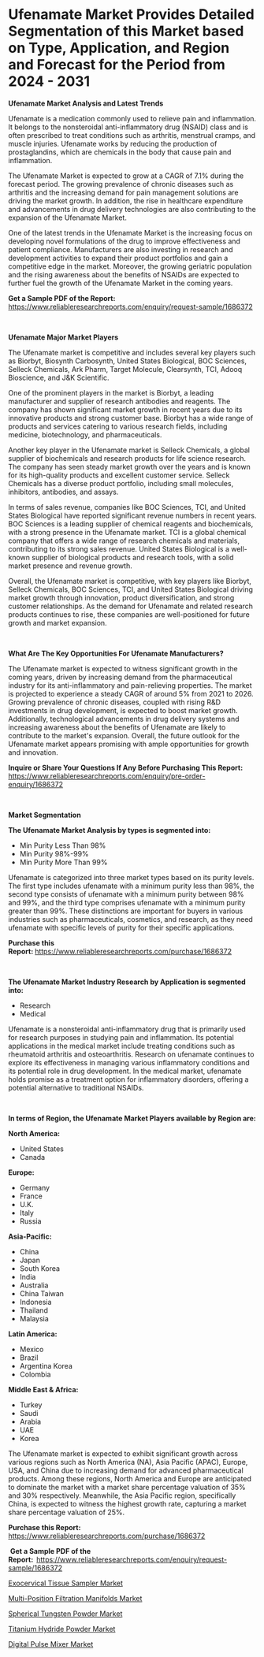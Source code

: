 <p><h1>Ufenamate Market Provides Detailed Segmentation of this Market based on Type, Application, and Region and Forecast for the Period from 2024 - 2031</h1></p><p><strong>Ufenamate Market Analysis and Latest Trends</strong></p>
<p><p>Ufenamate is a medication commonly used to relieve pain and inflammation. It belongs to the nonsteroidal anti-inflammatory drug (NSAID) class and is often prescribed to treat conditions such as arthritis, menstrual cramps, and muscle injuries. Ufenamate works by reducing the production of prostaglandins, which are chemicals in the body that cause pain and inflammation.</p><p>The Ufenamate Market is expected to grow at a CAGR of 7.1% during the forecast period. The growing prevalence of chronic diseases such as arthritis and the increasing demand for pain management solutions are driving the market growth. In addition, the rise in healthcare expenditure and advancements in drug delivery technologies are also contributing to the expansion of the Ufenamate Market.</p><p>One of the latest trends in the Ufenamate Market is the increasing focus on developing novel formulations of the drug to improve effectiveness and patient compliance. Manufacturers are also investing in research and development activities to expand their product portfolios and gain a competitive edge in the market. Moreover, the growing geriatric population and the rising awareness about the benefits of NSAIDs are expected to further fuel the growth of the Ufenamate Market in the coming years.</p></p>
<p><strong>Get a Sample PDF of the Report:&nbsp;</strong> <a href="https://www.reliableresearchreports.com/enquiry/request-sample/1686372">https://www.reliableresearchreports.com/enquiry/request-sample/1686372</a></p>
<p>&nbsp;</p>
<p><strong>Ufenamate Major Market Players</strong></p>
<p><p>The Ufenamate market is competitive and includes several key players such as Biorbyt, Biosynth Carbosynth, United States Biological, BOC Sciences, Selleck Chemicals, Ark Pharm, Target Molecule, Clearsynth, TCI, Adooq Bioscience, and J&K Scientific. </p><p>One of the prominent players in the market is Biorbyt, a leading manufacturer and supplier of research antibodies and reagents. The company has shown significant market growth in recent years due to its innovative products and strong customer base. Biorbyt has a wide range of products and services catering to various research fields, including medicine, biotechnology, and pharmaceuticals.</p><p>Another key player in the Ufenamate market is Selleck Chemicals, a global supplier of biochemicals and research products for life science research. The company has seen steady market growth over the years and is known for its high-quality products and excellent customer service. Selleck Chemicals has a diverse product portfolio, including small molecules, inhibitors, antibodies, and assays.</p><p>In terms of sales revenue, companies like BOC Sciences, TCI, and United States Biological have reported significant revenue numbers in recent years. BOC Sciences is a leading supplier of chemical reagents and biochemicals, with a strong presence in the Ufenamate market. TCI is a global chemical company that offers a wide range of research chemicals and materials, contributing to its strong sales revenue. United States Biological is a well-known supplier of biological products and research tools, with a solid market presence and revenue growth.</p><p>Overall, the Ufenamate market is competitive, with key players like Biorbyt, Selleck Chemicals, BOC Sciences, TCI, and United States Biological driving market growth through innovation, product diversification, and strong customer relationships. As the demand for Ufenamate and related research products continues to rise, these companies are well-positioned for future growth and market expansion.</p></p>
<p>&nbsp;</p>
<p><strong>What Are The Key Opportunities For Ufenamate Manufacturers?</strong></p>
<p><p>The Ufenamate market is expected to witness significant growth in the coming years, driven by increasing demand from the pharmaceutical industry for its anti-inflammatory and pain-relieving properties. The market is projected to experience a steady CAGR of around 5% from 2021 to 2026. Growing prevalence of chronic diseases, coupled with rising R&D investments in drug development, is expected to boost market growth. Additionally, technological advancements in drug delivery systems and increasing awareness about the benefits of Ufenamate are likely to contribute to the market's expansion. Overall, the future outlook for the Ufenamate market appears promising with ample opportunities for growth and innovation.</p></p>
<p><strong>Inquire or Share Your Questions If Any Before Purchasing This Report:</strong> <a href="https://www.reliableresearchreports.com/enquiry/pre-order-enquiry/1686372">https://www.reliableresearchreports.com/enquiry/pre-order-enquiry/1686372</a></p>
<p>&nbsp;</p>
<p><strong>Market Segmentation</strong></p>
<p><strong>The Ufenamate Market Analysis by types is segmented into:</strong></p>
<p><ul><li>Min Purity Less Than 98%</li><li>Min Purity 98%-99%</li><li>Min Purity More Than 99%</li></ul></p>
<p><p>Ufenamate is categorized into three market types based on its purity levels. The first type includes ufenamate with a minimum purity less than 98%, the second type consists of ufenamate with a minimum purity between 98% and 99%, and the third type comprises ufenamate with a minimum purity greater than 99%. These distinctions are important for buyers in various industries such as pharmaceuticals, cosmetics, and research, as they need ufenamate with specific levels of purity for their specific applications.</p></p>
<p><strong>Purchase this Report:&nbsp;</strong><a href="https://www.reliableresearchreports.com/purchase/1686372">https://www.reliableresearchreports.com/purchase/1686372</a></p>
<p>&nbsp;</p>
<p><strong>The Ufenamate Market Industry Research by Application is segmented into:</strong></p>
<p><ul><li>Research</li><li>Medical</li></ul></p>
<p><p>Ufenamate is a nonsteroidal anti-inflammatory drug that is primarily used for research purposes in studying pain and inflammation. Its potential applications in the medical market include treating conditions such as rheumatoid arthritis and osteoarthritis. Research on ufenamate continues to explore its effectiveness in managing various inflammatory conditions and its potential role in drug development. In the medical market, ufenamate holds promise as a treatment option for inflammatory disorders, offering a potential alternative to traditional NSAIDs.</p></p>
<p>&nbsp;</p>
<p><strong>In terms of Region, the Ufenamate Market Players available by Region are:</strong></p>
<p>
    <p> <strong> North America: </strong>
        <ul>
            <li>United States</li>
            <li>Canada</li>
        </ul>
        </p> 
    <p> <strong> Europe: </strong>
        <ul>
            <li>Germany</li>
            <li>France</li>
            <li>U.K.</li>
            <li>Italy</li>
            <li>Russia</li>
        </ul>
        </p> 
    <p> <strong> Asia-Pacific: </strong>
        <ul>
            <li>China</li>
            <li>Japan</li>
            <li>South Korea</li>
            <li>India</li>
            <li>Australia</li>
            <li>China Taiwan</li>
            <li>Indonesia</li>
            <li>Thailand</li>
            <li>Malaysia</li>
        </ul>
        </p> 
    <p> <strong> Latin America: </strong>
        <ul>
            <li>Mexico</li>
            <li>Brazil</li>
            <li>Argentina Korea</li>
            <li>Colombia</li>
        </ul>
        </p> 
    <p> <strong> Middle East & Africa: </strong>
        <ul>
            <li>Turkey</li>
            <li>Saudi</li>
            <li>Arabia</li>
            <li>UAE</li>
            <li>Korea</li>
        </ul>
    </p>
    </p>
<p><p>The Ufenamate market is expected to exhibit significant growth across various regions such as North America (NA), Asia Pacific (APAC), Europe, USA, and China due to increasing demand for advanced pharmaceutical products. Among these regions, North America and Europe are anticipated to dominate the market with a market share percentage valuation of 35% and 30% respectively. Meanwhile, the Asia Pacific region, specifically China, is expected to witness the highest growth rate, capturing a market share percentage valuation of 25%.</p></p>
<p><strong>Purchase this Report: </strong><a href="https://www.reliableresearchreports.com/purchase/1686372">https://www.reliableresearchreports.com/purchase/1686372</a></p>
<p>&nbsp;<strong>Get a Sample PDF of the Report:&nbsp;&nbsp;</strong><a href="https://www.reliableresearchreports.com/enquiry/request-sample/1686372">https://www.reliableresearchreports.com/enquiry/request-sample/1686372</a></p>
<p><strong></strong></p>
<p><p><a href="https://github.com/marloy8/Market-Research-Report-List-3/blob/main/exocervical-tissue-sampler-market.md">Exocervical Tissue Sampler Market</a></p><p><a href="https://github.com/sougarounis/Market-Research-Report-List-2/blob/main/multi-position-filtration-manifolds-market.md">Multi-Position Filtration Manifolds Market</a></p><p><a href="https://issuu.com/reportprime-2/docs/spherical-tungsten-powder-market-size-2030.pptx">Spherical Tungsten Powder Market</a></p><p><a href="https://issuu.com/reportprime-2/docs/titanium-hydride-powder-market-size-2030.pptx">Titanium Hydride Powder Market</a></p><p><a href="https://github.com/jj19131/Market-Research-Report-List-1/blob/main/digital-pulse-mixer-market.md">Digital Pulse Mixer Market</a></p></p>